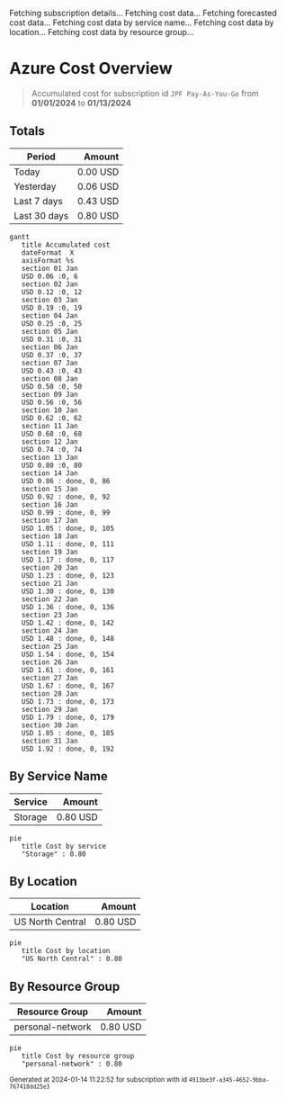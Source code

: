 Fetching subscription details...
Fetching cost data...
Fetching forecasted cost data...
Fetching cost data by service name...
Fetching cost data by location...
Fetching cost data by resource group...
# Azure Cost Overview

> Accumulated cost for subscription id `JPF Pay-As-You-Go` from **01/01/2024** to **01/13/2024**

## Totals

|Period|Amount|
|---|---:|
|Today|0.00 USD|
|Yesterday|0.06 USD|
|Last 7 days|0.43 USD|
|Last 30 days|0.80 USD|

```mermaid
gantt
   title Accumulated cost
   dateFormat  X
   axisFormat %s
   section 01 Jan
   USD 0.06 :0, 6
   section 02 Jan
   USD 0.12 :0, 12
   section 03 Jan
   USD 0.19 :0, 19
   section 04 Jan
   USD 0.25 :0, 25
   section 05 Jan
   USD 0.31 :0, 31
   section 06 Jan
   USD 0.37 :0, 37
   section 07 Jan
   USD 0.43 :0, 43
   section 08 Jan
   USD 0.50 :0, 50
   section 09 Jan
   USD 0.56 :0, 56
   section 10 Jan
   USD 0.62 :0, 62
   section 11 Jan
   USD 0.68 :0, 68
   section 12 Jan
   USD 0.74 :0, 74
   section 13 Jan
   USD 0.80 :0, 80
   section 14 Jan
   USD 0.86 : done, 0, 86
   section 15 Jan
   USD 0.92 : done, 0, 92
   section 16 Jan
   USD 0.99 : done, 0, 99
   section 17 Jan
   USD 1.05 : done, 0, 105
   section 18 Jan
   USD 1.11 : done, 0, 111
   section 19 Jan
   USD 1.17 : done, 0, 117
   section 20 Jan
   USD 1.23 : done, 0, 123
   section 21 Jan
   USD 1.30 : done, 0, 130
   section 22 Jan
   USD 1.36 : done, 0, 136
   section 23 Jan
   USD 1.42 : done, 0, 142
   section 24 Jan
   USD 1.48 : done, 0, 148
   section 25 Jan
   USD 1.54 : done, 0, 154
   section 26 Jan
   USD 1.61 : done, 0, 161
   section 27 Jan
   USD 1.67 : done, 0, 167
   section 28 Jan
   USD 1.73 : done, 0, 173
   section 29 Jan
   USD 1.79 : done, 0, 179
   section 30 Jan
   USD 1.85 : done, 0, 185
   section 31 Jan
   USD 1.92 : done, 0, 192
```

## By Service Name

|Service|Amount|
|---|---:|
|Storage|0.80 USD|

```mermaid
pie
   title Cost by service
   "Storage" : 0.80
```

## By Location

|Location|Amount|
|---|---:|
|US North Central|0.80 USD|

```mermaid
pie
   title Cost by location
   "US North Central" : 0.80
```

## By Resource Group

|Resource Group|Amount|
|---|---:|
|personal-network|0.80 USD|

```mermaid
pie
   title Cost by resource group
   "personal-network" : 0.80
```

<sup>Generated at 2024-01-14 11:22:52 for subscription with id `4913be3f-a345-4652-9bba-767418dd25e3`</sup>
